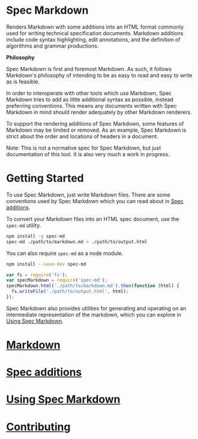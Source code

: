 Spec Markdown
=============

Renders Markdown with some additions into an HTML format commonly used for
writing technical specification documents. Markdown additions include code
syntax highlighting, edit annotations, and the definition of algorithms and
grammar productions.

**Philosophy**

Spec Markdown is first and foremost Markdown. As such, it follows Markdown's
philosophy of intending to be as easy to read and easy to write as is feasible.

In order to interoperate with other tools which use Markdown, Spec Markdown
tries to add as little additional syntax as possible, instead preferring
conventions. This means any documents written with Spec Markdown in mind should
render adequately by other Markdown renderers.

To support the rendering additions of Spec Markdown, some features of Markdown
may be limited or removed. As an example, Spec Markdown is strict about the
order and locations of headers in a document.

Note: This is not a normative spec for Spec Markdown, but just documentation of
this tool. It is also very much a work in progress.


# Getting Started

To use Spec Markdown, just write Markdown files. There are some conventions used
by Spec Markdown which you can read about in [Spec additions](#spec-additions).

To convert your Markdown files into an HTML spec document, use the `spec-md`
utility.

```sh
npm install -g spec-md
spec-md ./path/to/markdown.md > ./path/to/output.html
```

You can also require `spec-md` as a node module.

```sh
npm install --save-dev spec-md
```

```js
var fs = require('fs');
var specMarkdown = require('spec-md');
specMarkdown.html('./path/to/markdown.md').then(function (html) {
  fs.writeFile('./path/to/output.html', html);
});
```

Spec Markdown also provides utilities for generating and operating on an
intermediate representation of the markdown, which you can explore in
[Using Spec Markdown](#using-spec-markdown).


# [Markdown](./spec/Markdown.md)

# [Spec additions](./spec/Spec%20Additions.md)

# [Using Spec Markdown](./spec/Usage.md)

# [Contributing](./CONTRIBUTING.md)
